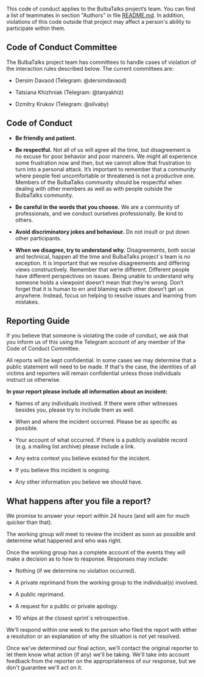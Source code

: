 This code of conduct applies to the BulbaTalks project’s team.  You can find a list of teammates in section "Authors" in file [README.md](https://github.com/dersim-davaod/CocoaHeads-iOS-School-Twitter-project/blob/master/README.md). In addition, violations of this code outside that project may affect a person's ability to participate within them.

## Code of Conduct Committee

The BulbaTalks project team has committees to handle cases of violation of the interaction rules described below. The current committees are:

-  Dersim Davaod  (Telegram: @dersimdavaod)

-  Tatsiana Khizhniak (Telegram: @tanyakhiz)

-  Dzmitry Krukov (Telegram: @silvaby)

## Code of Conduct

-  **Be friendly and patient.**

-  **Be respectful.** Not all of us will agree all the time, but disagreement is no excuse for poor behavior and poor manners. We might all experience some frustration now and then, but we cannot allow that frustration to turn into a personal attack. It’s important to remember that a community where people feel uncomfortable or threatened is not a productive one. Members of the BulbaTalks community should be respectful when dealing with other members as well as with people outside the BulbaTalks community.

-  **Be careful in the words that you choose.** We are a community of professionals, and we conduct ourselves professionally. Be kind to others. 

-  **Avoid discriminatory jokes and behaviour.** Do not insult or put down other participants. 

-  **When we disagree, try to understand why.** Disagreements, both social and technical, happen all the time and BulbaTalks project`s team is no exception. It is important that we resolve disagreements and differing views constructively. Remember that we’re different. Different people have different perspectives on issues. Being unable to understand why someone holds a viewpoint doesn’t mean that they’re wrong. Don’t forget that it is human to err and blaming each other doesn’t get us anywhere. Instead, focus on helping to resolve issues and learning from mistakes.

## Reporting Guide

If you believe that someone is violating the code of conduct, we ask that you inform us of this using the Telegram account of any member of the Code of Conduct Committee.

All reports will be kept confidential. In some cases we may determine that a public statement will need to be made. If that's the case, the identities of all victims and reporters will remain confidential unless those individuals instruct us otherwise.

**In your report please include all information about an incident:**

-  Names of any individuals involved. If there were other witnesses besides you, please try to include them as well.

-  When and where the incident occurred. Please be as specific as possible.

-  Your account of what occurred. If there is a publicly available record (e.g. a mailing list archive) please include a link.

-  Any extra context you believe existed for the incident.

-  If you believe this incident is ongoing.

-  Any other information you believe we should have.

## What happens after you file a report?

We promise to answer your report within 24 hours (and will aim for much quicker than that).

The working group will meet to review the incident as soon as possible and determine what happened and who was right.

Once the working group has a complete account of the events they will make a decision as to how to response. Responses may include:

-  Nothing (if we determine no violation occurred).

-  A private reprimand from the working group to the individual(s) involved.

-  A public reprimand.

-  A request for a public or private apology.

-  10 whips at the closest sprint`s retrospective.

We'll respond within one week to the person who filed the report with either a resolution or an explanation of why the situation is not yet resolved.

Once we've determined our final action, we'll contact the original reporter to let them know what action (if any) we'll be taking. We'll take into account feedback from the reporter on the appropriateness of our response, but we don't guarantee we'll act on it.
